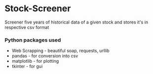 # Stock-Screener
Screener five years of historical data of a given stock and stores it's in respective csv format

### Python packages used 

* Web Scrapping - beautiful soap, requests, urllib
* pandas - for conversion into csv
* matplotlib - for plotting
* tkinter - for gui
